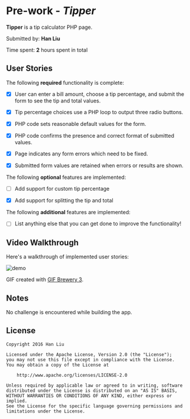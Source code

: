# Pre-work - *Tipper*

**Tipper** is a tip calculator PHP page.

Submitted by: **Han Liu**

Time spent: **2** hours spent in total

## User Stories

The following **required** functionality is complete:

* [x] User can enter a bill amount, choose a tip percentage, and submit the
form to see the tip and total values.

* [x] Tip percentage choices use a PHP loop to output three radio buttons.

* [x] PHP code sets reasonable default values for the form.

* [x] PHP code confirms the presence and correct format of submitted values.

* [x] Page indicates any form errors which need to be fixed.

* [x] Submitted form values are retained when errors or results are shown.

The following **optional** features are implemented:

* [ ] Add support for custom tip percentage

* [x] Add support for splitting the tip and total

The following **additional** features are implemented:

* [ ] List anything else that you can get done to improve the functionality!

## Video Walkthrough

Here's a walkthrough of implemented user stories:

![demo
](https://raw.githubusercontent.com/mrsata/CodePath-WebSecurity/master/demo.gif)

GIF created with [GIF Brewery 3](http://gifbrewery.com).

## Notes

No challenge is encountered while building the app.

## License

    Copyright 2016 Han Liu

    Licensed under the Apache License, Version 2.0 (the "License");
    you may not use this file except in compliance with the License.
    You may obtain a copy of the License at

        http://www.apache.org/licenses/LICENSE-2.0

    Unless required by applicable law or agreed to in writing, software
    distributed under the License is distributed on an "AS IS" BASIS,
    WITHOUT WARRANTIES OR CONDITIONS OF ANY KIND, either express or implied.
    See the License for the specific language governing permissions and
    limitations under the License.
